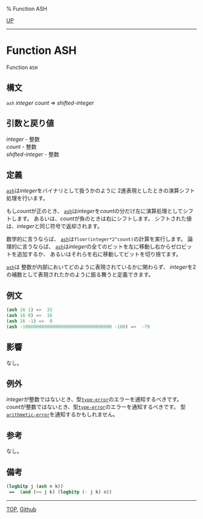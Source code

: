 % Function ASH

[UP](12.2.html)  

---

# Function **ASH**


Function `ASH`


## 構文

`ash` *integer* *count* => *shifted-integer*


## 引数と戻り値

*integer* - 整数  
*count* - 整数  
*shifted-integer* - 整数


## 定義

[`ash`](12.2.ash.html)は*integer*をバイナリとして扱うかのように
2進表現としたときの演算シフト処理を行います。

もし*count*が正のとき、
[`ash`](12.2.ash.html)は*integer*を*count*の分だけ左に演算処理としてシフトします。
あるいは、*count*が負のときは右にシフトします。
シフトされた値は、*integer*と同じ符号で返却されます。

数学的に言うならば、
[`ash`](12.2.ash.html)は`floor(integer*2^count)`の計算を実行します。
論理的に言うならば、
[`ash`](12.2.ash.html)は*integer*の全てのビットを左に移動し右からゼロビットを追加するか、
あるいはそれらを右に移動してビットを切り捨てます。

[`ash`](12.2.ash.html)は
整数が内部においてどのように表現されているかに関わらず、
*integer*を2の補数として表現されたかのように振る舞うと定義できます。


## 例文

```lisp
(ash 16 1) =>  32
(ash 16 0) =>  16
(ash 16 -1) =>  8
(ash -100000000000000000000000000000000 -100) =>  -79
```


## 影響

なし。


## 例外

*integer*が整数ではないとき、型[`type-error`](4.4.type-error.html)のエラーを通知するべきです。
*count*が整数ではないとき、型[`type-error`](4.4.type-error.html)のエラーを通知するべきです。
型[`arithmetic-error`](12.2.arithmetic-error.html)を通知するかもしれません。


## 参考

なし。


## 備考

```lisp
(logbitp j (ash n k))
 ==  (and (>= j k) (logbitp (- j k) n))
```


---
[TOP](index.html),  [Github](https://github.com/nptcl/npt-japanese)

